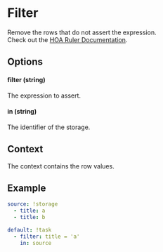 # Filter

Remove the rows that do not assert the expression.<br>
Check out the [HOA Ruler Documentation](https://hoa-project.net/En/Literature/Hack/Ruler.html).

## Options

#### filter (string)

The expression to assert.

#### in (string)

The identifier of the storage.

## Context

The context contains the row values.

## Example

```yaml
source: !storage
  - title: a
  - title: b

default: !task
  - filter: title = 'a'
    in: source
```
